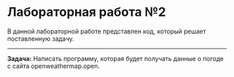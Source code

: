 # Лабораторная работа №2

В данной лабораторной работе представлен код, который решает поставленную задачу.

---

**Задача:** Написать программу, которая будет получать данные о погоде с сайта openweathermap.open.
